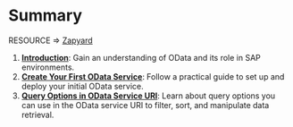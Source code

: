 # Summary

 RESOURCE => [Zapyard](https://www.zapyard.com/)

1. **[Introduction](Introduction.md)**: Gain an understanding of OData and its role in SAP environments.
2. **[Create Your First OData Service](Create_first_odata_service.md)**: Follow a practical guide to set up and deploy your initial OData service.
3. **[Query Options in OData Service URI](Query_Options_in_OData_Service_URI.md)**: Learn about query options you can use in the OData service URI to filter, sort, and manipulate data retrieval.


